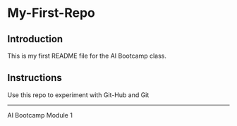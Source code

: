 # My-First-Repo

## Introduction 

This is my first README file for the AI Bootcamp class.

## Instructions

Use this repo to experiment with Git-Hub and Git

---
AI Bootcamp Module 1
